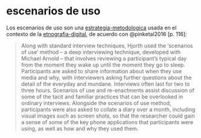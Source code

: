 # escenarios de uso

Los escenarios de uso son una [estrategia-metodologica](estrategia-metodologica.md) usada en el contexto de la [etnografia-digital](etnografia-digital.md), de acuerdo con @pinketal2016 [p. 116]:

 >
 > Along with standard interview techniques, Hjorth used the ‘scenarios of use’ method – a deep interviewing technique, developed with Michael Arnold – that involves reviewing a participant’s typical day from the moment they wake up until the moment they go to sleep. Participants are asked to share information about when they use media and why, with interviewers asking further questions about the detail of the everyday and mundane. Interviews often last for two to three hours. Scenarios of use and re-enactments assist discussion of some of the tacit and familiar practices that can be overlooked in ordinary interviews. Alongside the scenarios of use method, participants were also asked to collate a diary over a month, including visual images such as screen shots, so that the researcher could gain a sense of some of the key phone applications that participants were using, as well as how and why they used them.
